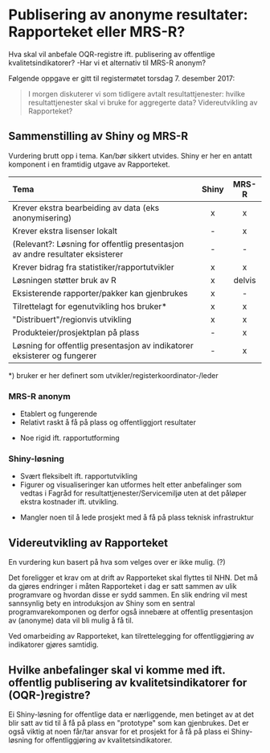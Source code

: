 # Publisering av anonyme resultater: Rapporteket eller MRS-R?

Hva skal vil anbefale OQR-registre ift. publisering av offentlige kvalitetsindikatorer? -Har vi et alternativ til MRS-R anonym?

Følgende oppgave er gitt til registermøtet torsdag 7. desember 2017:

> I morgen diskuterer vi som tidligere avtalt resultattjenester: hvilke resultattjenester skal vi bruke for aggregerte data?  Videreutvikling av Rapporteket?


## Sammenstilling av Shiny og MRS-R

Vurdering brutt opp i tema. Kan/bør sikkert utvides. Shiny er her en antatt komponent i en framtidig utgave av Rapporteket.

|Tema|Shiny|MRS-R|
|:-----------------------------|:---:|:---:|
|Krever ekstra bearbeiding av data (eks anonymisering)|x|x|
|Krever ekstra lisenser lokalt|-|x|
|(Relevant?: Løsning for offentlig presentasjon av andre resultater eksisterer|-|-|
|Krever bidrag fra statistiker/rapportutvikler|x|x|
|Løsningen støtter bruk av R|x|delvis|
|Eksisterende rapporter/pakker kan gjenbrukes|x|-|
|Tilrettelagt for egenutvikling hos bruker* |x|x|
|"Distribuert"/regionvis utvikling|x|x|
|Produkteier/prosjektplan på plass|-|x|
|Løsning for offentlig presentasjon av indikatorer eksisterer og fungerer|-|x|


*) bruker er her definert som utvikler/registerkoordinator-/leder

### MRS-R anonym
+ Etablert og fungerende
+ Relativt raskt å få på plass og offentliggjort resultater
- Noe rigid ift. rapportutforming

### Shiny-løsning
+ Svært fleksibelt ift. rapportutvikling
+ Figurer og visualiseringer kan utformes helt etter anbefalinger som vedtas i Fagråd for resultattjenester/Servicemiljø uten at det påløper ekstra kostnader ift. utvikling.
- Mangler noen til å lede prosjekt med å få på plass teknisk infrastruktur



## Videreutvikling av Rapporteket
En vurdering kun basert på hva som velges over er ikke mulig. (?)

Det foreligger et krav om at drift av Rapporteket skal flyttes til NHN. Det må da gjøres endringer i måten Rapporteket i dag er satt sammen av ulik programvare og hvordan disse er sydd sammen. En slik endring vil mest sannsynlig bety en introduksjon av Shiny som en sentral programvarekomponen og derfor også innebære at offentlig presentasjon av (anonyme) data vil bli mulig å få til.

Ved omarbeiding av Rapporteket, kan tilrettelegging for offentliggjøring av indikatorer gjøres samtidig.


## Hvilke anbefalinger skal vi komme med ift. offentlig publisering av kvalitetsindikatorer for (OQR-)registre?

Ei Shiny-løsning for offentlige data er nærliggende, men betinget av at det blir satt av tid til å få på plass en "prototype" som kan gjenbrukes.
Det er også viktig at noen får/tar ansvar for et prosjekt for å få på plass ei Shiny-løsning for offentliggjøring av kvalitetsindikatorer. 

